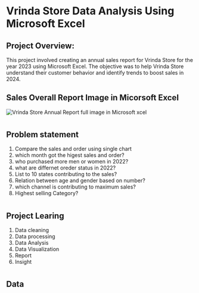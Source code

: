 # Vrinda Store Data Analysis Using Microsoft Excel
## Project Overview:
This project involved creating an annual sales report for Vrinda Store for the year 2023 using Microsoft Excel. The objective was to help Vrinda Store understand their customer behavior and identify trends to boost sales in 2024.

## Sales Overall Report Image in Micorsoft Excel
![Vrinda Store Annual Report full image in Microsoft  xcel](https://github.com/user-attachments/assets/bb4d8c5d-f4ca-4c95-8084-47279f826b16)
#
## Problem statement
1) Compare the sales and order using single chart
2) which month got the higest sales and order?
3) who purchased more men or women in 2022?
4) what are differnet oreder status in 2022?
5) List to 10 states contributing to the sales?
6) Relation between age and gender based on number?
7) which channel is contributing to maximum sales?
8) Highest selling Category?
#
## Project Learing
1) Data cleaning
2) Data processing
3) Data Analysis
4) Data Visualization
5) Report
6) Insight
#
## Data 

